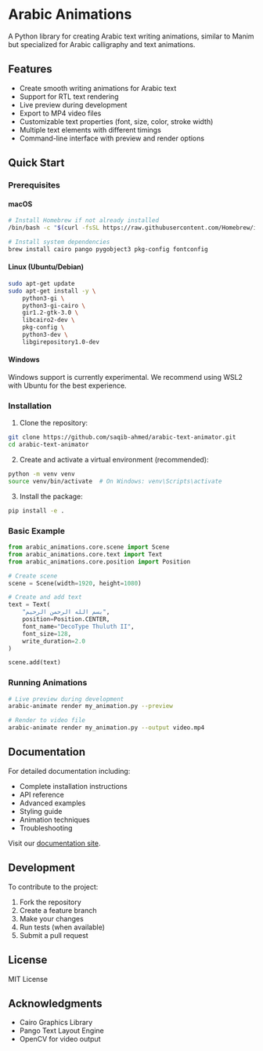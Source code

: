 # Arabic Animations

A Python library for creating Arabic text writing animations, similar to Manim but specialized for Arabic calligraphy and text animations.

## Features

* Create smooth writing animations for Arabic text
* Support for RTL text rendering
* Live preview during development
* Export to MP4 video files
* Customizable text properties (font, size, color, stroke width)
* Multiple text elements with different timings
* Command-line interface with preview and render options

## Quick Start

### Prerequisites

#### macOS
```bash
# Install Homebrew if not already installed
/bin/bash -c "$(curl -fsSL https://raw.githubusercontent.com/Homebrew/install/HEAD/install.sh)"

# Install system dependencies
brew install cairo pango pygobject3 pkg-config fontconfig
```

#### Linux (Ubuntu/Debian)
```bash
sudo apt-get update
sudo apt-get install -y \
    python3-gi \
    python3-gi-cairo \
    gir1.2-gtk-3.0 \
    libcairo2-dev \
    pkg-config \
    python3-dev \
    libgirepository1.0-dev
```

#### Windows
Windows support is currently experimental. We recommend using WSL2 with Ubuntu for the best experience.

### Installation

1. Clone the repository:
```bash
git clone https://github.com/saqib-ahmed/arabic-text-animator.git
cd arabic-text-animator
```

2. Create and activate a virtual environment (recommended):
```bash
python -m venv venv
source venv/bin/activate  # On Windows: venv\Scripts\activate
```

3. Install the package:
```bash
pip install -e .
```

### Basic Example

```python
from arabic_animations.core.scene import Scene
from arabic_animations.core.text import Text
from arabic_animations.core.position import Position

# Create scene
scene = Scene(width=1920, height=1080)

# Create and add text
text = Text(
    "بسم الله الرحمن الرحيم",
    position=Position.CENTER,
    font_name="DecoType Thuluth II",
    font_size=128,
    write_duration=2.0
)

scene.add(text)
```

### Running Animations

```bash
# Live preview during development
arabic-animate render my_animation.py --preview

# Render to video file
arabic-animate render my_animation.py --output video.mp4
```

## Documentation

For detailed documentation including:
- Complete installation instructions
- API reference
- Advanced examples
- Styling guide
- Animation techniques
- Troubleshooting

Visit our [documentation site](https://saqib-ahmed.github.io/arabic-text-animator/).

## Development

To contribute to the project:

1. Fork the repository
2. Create a feature branch
3. Make your changes
4. Run tests (when available)
5. Submit a pull request

## License

MIT License

## Acknowledgments

* Cairo Graphics Library
* Pango Text Layout Engine
* OpenCV for video output
